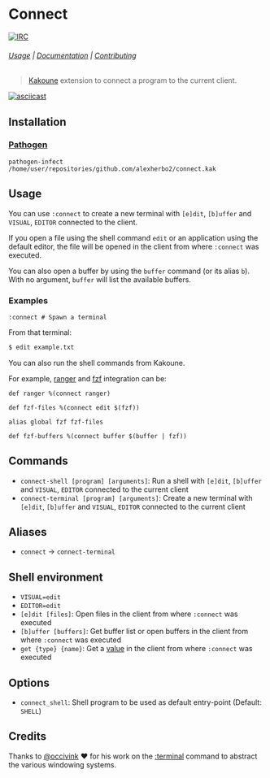 # Connect

[![IRC][IRC Badge]][IRC]

###### [Usage](#usage) | [Documentation](#commands) | [Contributing](CONTRIBUTING)

> [Kakoune] extension to connect a program to the current client.

[![asciicast](https://asciinema.org/a/234300.svg)](https://asciinema.org/a/234300)

## Installation

### [Pathogen]

``` kak
pathogen-infect /home/user/repositories/github.com/alexherbo2/connect.kak
```

## Usage

You can use `:connect` to create a new terminal with `[e]dit`, `[b]uffer` and `VISUAL`, `EDITOR` connected to the client.

If you open a file using the shell command `edit` or an application using the default editor,
the file will be opened in the client from where `:connect` was executed.

You can also open a buffer by using the `buffer` command (or its alias `b`).
With no argument, `buffer` will list the available buffers.

### Examples

``` kak
:connect # Spawn a terminal
```

From that terminal:

``` sh
$ edit example.txt
```

You can also run the shell commands from Kakoune.

For example, [ranger] and [fzf] integration can be:

``` kak
def ranger %(connect ranger)
```

``` kak
def fzf-files %(connect edit $(fzf))
```

``` kak
alias global fzf fzf-files
```

``` kak
def fzf-buffers %(connect buffer $(buffer | fzf))
```

## Commands

- `connect-shell [program] [arguments]`: Run a shell with `[e]dit`, `[b]uffer` and `VISUAL`, `EDITOR` connected to the current client
- `connect-terminal [program] [arguments]`: Create a new terminal with `[e]dit`, `[b]uffer` and `VISUAL`, `EDITOR` connected to the current client

## Aliases

- `connect` → `connect-terminal`

## Shell environment

- `VISUAL=edit`
- `EDITOR=edit`
- `[e]dit [files]`: Open files in the client from where `:connect` was executed
- `[b]uffer [buffers]`: Get buffer list or open buffers in the client from where `:connect` was executed
- `get {type} {name}`: Get a [value][Expansions] in the client from where `:connect` was executed

## Options

- `connect_shell`: Shell program to be used as default entry-point (Default: `SHELL`)

## Credits

Thanks to [@occivink] :heart: for his work on the [:terminal] command to abstract the various windowing systems.

[Kakoune]: https://kakoune.org
[Expansions]: https://github.com/mawww/kakoune/blob/master/doc/pages/expansions.asciidoc
[IRC]: https://webchat.freenode.net?channels=kakoune
[IRC Badge]: https://img.shields.io/badge/IRC-%23kakoune-blue.svg
[Pathogen]: https://github.com/alexherbo2/pathogen.kak
[@occivink]: https://github.com/occivink
[:terminal]: https://github.com/mawww/kakoune/pull/2617
[ranger]: https://ranger.github.io
[fzf]: https://github.com/junegunn/fzf
